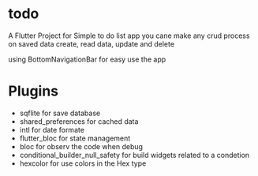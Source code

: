 # todo

A Flutter Project for Simple to do list app
you cane make any crud process on saved data create, read data, update and delete 

using BottomNavigationBar for easy use the app

# Plugins
- sqflite for save database
- shared_preferences for cached data
- intl for date formate
- flutter_bloc for state management
- bloc for observ the code when debug
- conditional_builder_null_safety for build widgets related to a condetion
- hexcolor for use colors in the Hex type
